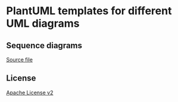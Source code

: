 # PlantUML templates for different UML diagrams

## Sequence diagrams

[Source file](sequence-diagram.puml)

## License

[Apache License v2](https://www.apache.org/licenses/LICENSE-2.0)
